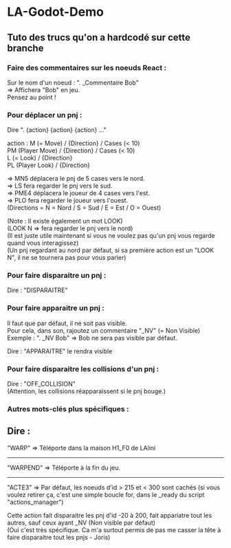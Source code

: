 # LA-Godot-Demo

## Tuto des trucs qu'on a hardcodé sur cette branche


### Faire des commentaires sur les noeuds React :

Sur le nom d'un noeud : ". _Commentaire Bob" <br/>
=> Affichera "Bob" en jeu. <br/>
Pensez au point ! <br/>

### Pour déplacer un pnj : 

Dire ". {action} {action} {action} ..." <br/>

action : M (= Move) / {Direction} / Cases (< 10) <br/>
PM (Player Move) / {Direction} / Cases (< 10) <br/>
L (= Look) / {Direction} <br/>
PL (Player Look) / {Direction} <br/>

=> MN5 déplacera le pnj de 5 cases vers le nord. <br/>
=> LS fera regarder le pnj vers le sud. <br/>
=> PME4 déplacera le joueur de 4 cases vers l'est. <br/>
=> PLO fera regarder le joueur vers l'ouest. <br/>
(Directions = N = Nord / S = Sud / E = Est / O = Ouest)

(Note : Il existe également un mot LOOK) <br/>
(LOOK N => fera regarder le pnj vers le nord) <br/>
(Il est juste utile maintenant si vous ne voulez pas qu'un pnj vous regarde quand vous interagissez) <br/>
(Un pnj regardant au nord par défaut, si sa première action est un "LOOK N", il  ne se tournera pas pour vous parler)


### Pour faire disparaitre un pnj :

Dire : "DISPARAITRE"

### Pour faire apparaitre un pnj :

Il faut que par défaut, il ne soit pas visible. <br/>
Pour cela, dans son, rajoutez un commentaire "_NV" (= Non Visible)
Exemple : ". _NV Bob" => Bob ne sera pas visible par défaut.

Dire : "APPARAITRE" le rendra visible


### Pour faire disparaitre les collisions d'un pnj :
Dire : "OFF_COLLISION"<br/>
(Attention, les collisions réapparaissent si le pnj bouge.)



### Autres mots-clés plus spécifiques : 

Dire :
---

"WARP" => Téléporte dans la maison H1_F0 de LAlini

---


"WARPEND" => Téléporte à la fin du jeu.

---

"ACTE3" => Par défaut, les noeuds d'id > 215 et < 300 sont cachés
(si vous voulez retirer ça, c'est une simple boucle for, dans le _ready du script "actions_manager")

Cette action fait disparaitre les pnj d'id -20 à 200, fait appariatre tout les autres, sauf ceux ayant _NV (Non visible par défaut) <br/>
(Oui c'est très spécifique. Ca m'a surtout permis de pas me casser la tête à faire disparaitre tout les pnjs - Joris)